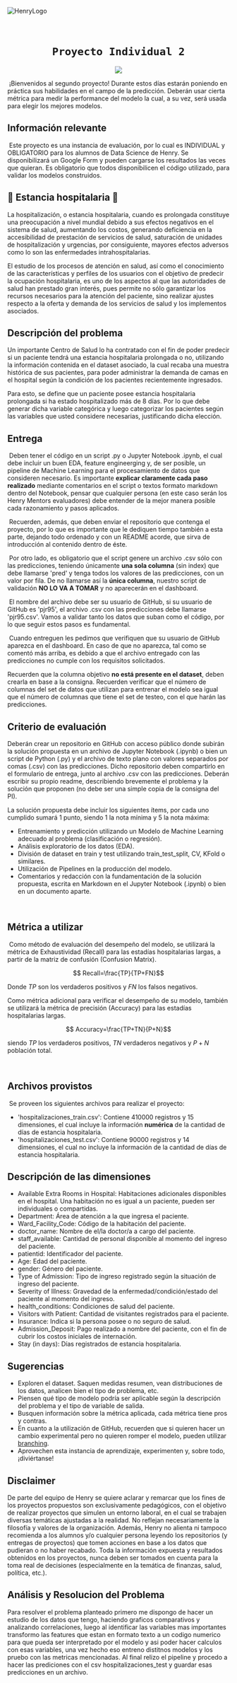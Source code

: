 ![HenryLogo](https://d31uz8lwfmyn8g.cloudfront.net/Assets/logo-henry-white-lg.png)

​
# <h1 align="center">**`Proyecto Individual 2`**

<p align="center">
<img src="https://www.ibm.com/blogs/client-voices/wp-content/uploads/2019/09/Glinnt.jpg"   
>
</p>

​
¡Bienvenidos al segundo proyecto! Durante estos días estarán poniendo en práctica sus habilidades en el campo de la predicción. Deberán usar cierta métrica para medir la performance del modelo la cual, a su vez, será usada para elegir los mejores modelos.
​
## **Información relevante**
​
Este proyecto es una instancia de evaluación, por lo cual es INDIVIDUAL y OBLIGATORIO para los alumnos de Data Science de Henry. Se disponibilizará un Google Form y pueden cargarse los resultados las veces que quieran. Es obligatorio que todos disponibilicen el código utilizado, para validar los modelos construidos.

## 🏥 **Estancia hospitalaria** 🏥

La hospitalización, o estancia hospitalaria, cuando es prolongada constituye una preocupación a nivel mundial debido a sus efectos negativos en el sistema de salud, aumentando los costos, generando deficiencia en la accesibilidad de prestación de servicios de salud, saturación de unidades de hospitalización y urgencias, por consiguiente, mayores efectos adversos como lo son las enfermedades intrahospitalarias.

El estudio de los procesos de atención en salud, así como el conocimiento de las características y perfiles de los usuarios con el objetivo de predecir la ocupación hospitalaria, es uno de los aspectos al que las autoridades de salud han prestado gran interés, pues permite no sólo garantizar los recursos necesarios para la atención del paciente, sino realizar ajustes respecto a la oferta y demanda de los servicios de salud y los implementos asociados.
​
## **Descripción del problema**

Un importante Centro de Salud lo ha contratado con el fin de poder predecir si un paciente tendrá una estancia hospitalaria prolongada o no, utilizando la información contenida en el dataset asociado, la cual recaba una muestra histórica de sus pacientes, para poder administrar la demanda de camas en el hospital según la condición de los pacientes recientemente ingresados. 

Para esto, se define que un paciente posee estancia hospitalaria prolongada si ha estado hospitalizado más de 8 días. Por lo que debe generar dicha variable categórica y luego categorizar los pacientes según las variables que usted considere necesarias, justificando dicha elección. 
​
## **Entrega**
​
Deben tener el código en un script .py o Jupyter Notebook .ipynb, el cual debe incluir un buen EDA, feature engineerging y, de ser posible, un pipeline de Machine Learning para el procesamiento de datos que consideren necesario. Es importante **explicar claramente cada paso realizado** mediante comentarios en el script o textos formato markdown dentro del Notebook, pensar que cualquier persona (en este caso serán los Henry Mentors evaluadores) debe entender de la mejor manera posible cada razonamiento y pasos aplicados.

​
Recuerden, además, que deben enviar el repositorio que contenga el proyecto, por lo que es importante que le dediquen tiempo también a esta parte, dejando todo ordenado y con un README acorde, que sirva de introducción al contenido dentro de éste.

​
Por otro lado, es obligatorio que el script genere un archivo .csv sólo con las predicciones, teniendo únicamente **una sola columna** (sin index) que debe llamarse 'pred' y tenga todos los valores de las predicciones, con un valor por fila. De no llamarse así la **única columna**, nuestro script de validación **NO LO VA A TOMAR** y no aparecerán en el dashboard.

​
El nombre del archivo debe ser su usuario de GitHub, si su usuario de GitHub es 'pjr95', el archivo .csv con las predicciones debe llamarse 'pjr95.csv'. Vamos a validar tanto los datos que suban como el código, por lo que seguir estos pasos es fundamental.

​
Cuando entreguen les pedimos que verifiquen que su usuario de GitHub aparezca en el dashboard. En caso de que no aparezca, tal como se comentó más arriba, es debido a que el archivo entregado con las predicciones no cumple con los requisitos solicitados. 


Recuerden que la columna objetivo **no está presente en el dataset**, deben crearla en base a la consigna. Recuerden verificar que el número de columnas del set de datos que utilizan para entrenar el modelo sea igual que el número de columnas que tiene el set de testeo, con el que harán las predicciones.

## **Criterio de evaluación**

Deberán crear un repositorio en GitHub con acceso público donde subirán la solución propuesta en un archivo de Jupyter Notebook (.ipynb) o bien un script de Python (.py) y el archivo de texto plano con valores separados por comas (.csv) con las predicciones. Dicho repositorio deben compartirlo en el formulario de entrega, junto al archivo .csv con las predicciones. Deberán escribir su propio readme, describiendo brevemente el problema y la solución que proponen (no debe ser una simple copia de la consigna del PI).

La solución propuesta debe incluir los siguientes ítems, por cada uno cumplido sumará 1 punto, siendo 1 la nota mínima y 5 la nota máxima:

- Entrenamiento y predicción utilizando un Modelo de Machine Learning adecuado al problema (clasificación o regresión).
- Análisis exploratorio de los datos (EDA).
- División de dataset en train y test utilizando train_test_split, CV, KFold o similares.
- Utilización de Pipelines en la producción del modelo.
- Comentarios y redacción con la fundamentación de la solución propuesta, escrita en Markdown en el Jupyter Notebook (.ipynb) o bien en un documento aparte.

​
## **Métrica a utilizar**
​
Como método de evaluación del desempeño del modelo, se utilizará la métrica de Exhaustividad (Recall) para las estadías hospitalarias largas, a partir de la matriz de confusión (Confusion Matrix). 


$$ Recall=\frac{TP}{TP+FN}$$


Donde $TP$ son los verdaderos positivos y $FN$ los falsos negativos.

Como métrica adicional para verificar el desempeño de su modelo, también se utilizará la métrica de precisión (Accuracy) para las estadías hospitalarias largas.

$$ Accuracy=\frac{TP+TN}{P+N}$$

siendo $TP$ los verdaderos positivos, $TN$ verdaderos negativos y $P+N$ población total.


​
## **Archivos provistos**
​
Se proveen los siguientes archivos para realizar el proyecto:
 - 'hospitalizaciones_train.csv': Contiene 410000 registros y 15 dimensiones, el cual incluye la información **numérica** de la cantidad de días de estancia hospitalaria.
 - 'hospitalizaciones_test.csv': Contiene 90000 registros y 14 dimensiones, el cual no incluye la información de la cantidad de días de estancia hospitalaria.
​
## **Descripción de las dimensiones**
- Available Extra Rooms in Hospital: Habitaciones adicionales disponibles en el hospital. Una habitación no es igual a un paciente, pueden ser individuales o compartidas.
- Department: Área de atención a la que ingresa el paciente. 
- Ward_Facility_Code: Código de la habitación del paciente.
- doctor_name: Nombre de el/la doctor/a a cargo del paciente.
- staff_available: Cantidad de personal disponible al momento del ingreso del paciente.
- patientid: Identificador del paciente.
- Age: Edad del paciente.
- gender: Género del paciente.
- Type of Admission: Tipo de ingreso registrado según la situación de ingreso del paciente.
- Severity of Illness: Gravedad de la enfermedad/condición/estado del paciente al momento del ingreso.
- health_conditions: Condiciones de salud del paciente. 
- Visitors with Patient: Cantidad de visitantes registrados para el paciente.
- Insurance: Indica si la persona posee o no seguro de salud. 
- Admission_Deposit: Pago realizado a nombre del paciente, con el fin de cubrir los costos iniciales de internación. 
- Stay (in days): Días registrados de estancia hospitalaria. 
​
## **Sugerencias​**
- Exploren el dataset. Saquen medidas resumen, vean distribuciones de los datos, analicen bien el tipo de problema, etc.
- Piensen qué tipo de modelo podría ser aplicable según la descripción del problema y el tipo de variable de salida.
- Busquen información sobre la métrica aplicada, cada métrica tiene pros y contras.
- En cuanto a la utilización de GitHub, recuerden que si quieren hacer un cambio experimental pero no quieren romper el modelo, pueden utilizar [branching](https://git-scm.com/book/en/v2/Git-Branching-Basic-Branching-and-Merging).
- Aprovechen esta instancia de aprendizaje, experimenten y, sobre todo, ¡diviértanse!


## Disclaimer  
De parte del equipo de Henry se quiere aclarar y remarcar que los fines de los proyectos propuestos son exclusivamente pedagógicos, con el objetivo de realizar proyectos que simulen un entorno laboral, en el cual se trabajen diversas temáticas ajustadas a la realidad.
 No reflejan necesariamente la filosofía y valores de la organización. Además, Henry no alienta ni tampoco recomienda a los alumnos y/o cualquier persona leyendo los repositorios (y entregas de proyectos) que tomen acciones en base a los datos que pudieran o no haber recabado. Toda la información expuesta y resultados obtenidos en los proyectos, nunca deben ser tomados en cuenta para la toma real de decisiones (especialmente en la temática de finanzas, salud, política, etc.).

## Análisis y Resolucion del Problema
Para resolver el problema planteado primero me dispongo de hacer un estudio de los datos que tengo, haciendo graficos comparativos y analizando correlaciones, luego al identificar las variables mas importantes transformo las features que estan en formato texto a un codigo numerico para que pueda ser interpretado por el modelo y asi poder hacer calculos con esas variables, una vez hecho eso entreno distitnos modelos y los pruebo con las metricas mencionadas. Al final relizo el pipeline y procedo a hacer las prediciones con el csv hospitalizaciones_test y guardar esas predicciones en un archivo.